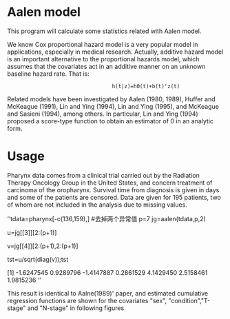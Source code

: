Aalen model
===================

This program will calculate some statistics related with Aalen model.

We know Cox proportional hazard model is a very popular model in applications, especially in medical research.
Actually, additive hazard model is  an important alternative to the proportional hazards model, which assumes that the covariates act in an additive manner on an unknown baseline hazard rate. That is:

                                      h(t|z)=h0(t)+b(t)'z(t)
                                      
Related models have been investigated by Aalen (1980, 1989), Huffer and McKeague (1991), Lin and Ying (1994), Lin and Ying
(1995), and McKeague and Sasieni (1994), among others. In particular, Lin and Ying (1994)
proposed a score-type function to obtain an estimator of 0 in an analytic form.


Usage
==========
Pharynx data comes from a clinical trial carried out by the Radiation Therapy Oncology Group in the United States, and
concern treatment of carcinoma of the oropharynx. Survival time from diagnosis is given in days and some of the patients are censored. Data are given for 195 patients, two of whom are not included in the analysis due to missing
values.


‘’tdata=pharynx[-c(136,159),]  #去掉两个异常值
p=7
jg=aalen(tdata,p,2) 

u=jg[[3]][2:(p+1)]  

v=jg[[4]][2:(p+1),2:(p+1)] 

tst=u/sqrt(diag(v));tst  

[1] -1.6247545  0.9289796 -1.4147887  0.2861529  4.1429450  2.5158461  1.9815236
‘’

This result is identical to Aalne(1989)' paper, and estimated cumulative regression functions are shown for the covariates "sex", "condition","T-stage" and "N-stage" in following figures







